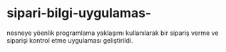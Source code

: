 # sipari-bilgi-uygulamas-
nesneye yöenlik programlama  yaklaşımı kullanılarak bir sipariş verme ve siparişi kontrol etme  uygulaması geliştirildi.
